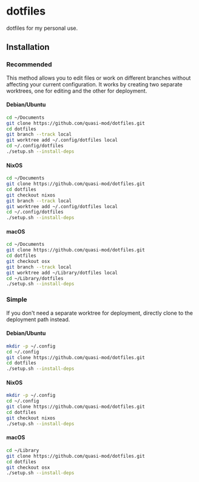 dotfiles
========

dotfiles for my personal use.

Installation
------------

### Recommended

This method allows you to edit files or work on different branches without
affecting your current configuration. It works by creating two separate
worktrees, one for editing and the other for deployment.

#### Debian/Ubuntu

```sh
cd ~/Documents
git clone https://github.com/quasi-mod/dotfiles.git
cd dotfiles
git branch --track local
git worktree add ~/.config/dotfiles local
cd ~/.config/dotfiles
./setup.sh --install-deps
```

#### NixOS

```sh
cd ~/Documents
git clone https://github.com/quasi-mod/dotfiles.git
cd dotfiles
git checkout nixos
git branch --track local
git worktree add ~/.config/dotfiles local
cd ~/.config/dotfiles
./setup.sh --install-deps
```

#### macOS

```sh
cd ~/Documents
git clone https://github.com/quasi-mod/dotfiles.git
cd dotfiles
git checkout osx
git branch --track local
git worktree add ~/Library/dotfiles local
cd ~/Library/dotfiles
./setup.sh --install-deps
```

### Simple

If you don't need a separate worktree for deployment, directly clone to the
deployment path instead.

#### Debian/Ubuntu

```sh
mkdir -p ~/.config
cd ~/.config
git clone https://github.com/quasi-mod/dotfiles.git
cd dotfiles
./setup.sh --install-deps
```

#### NixOS

```sh
mkdir -p ~/.config
cd ~/.config
git clone https://github.com/quasi-mod/dotfiles.git
cd dotfiles
git checkout nixos
./setup.sh --install-deps
```

#### macOS

```sh
cd ~/Library
git clone https://github.com/quasi-mod/dotfiles.git
cd dotfiles
git checkout osx
./setup.sh --install-deps
```

